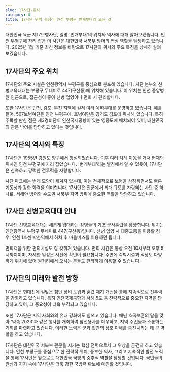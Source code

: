 ```yaml
---
slug: 17사단-위치
category: 0
title: 17사단 위치 총정리 인천 부평구 번개부대의 모든 것
---
```


대한민국 육군 제17보병사단, 일명 '번개부대'의 위치와 역사에 대해 알아보겠습니다. 인천 부평구에 자리 잡은 이 사단은 대한민국 서북부 방어의 핵심 역할을 담당하고 있습니다. 2025년 1월 기준 최신 정보를 바탕으로 17사단의 위치와 주요 특징을 상세히 살펴보겠습니다.

## 17사단의 주요 위치

17사단의 주요 시설은 인천광역시 부평구를 중심으로 분포해 있습니다. 사단 본부와 신병교육대대는 부평구 무네미로 447(구산동)에 위치해 있습니다. 이 위치는 인천 중앙병원 인근으로, 접근성이 좋아 신병 입영이나 면회 시 편리합니다.

또한 17사단은 인천, 김포, 부천 지역에 걸쳐 여러 예하부대를 운영하고 있습니다. 예를 들어, 507보병여단은 인천 부평구에, 포병여단은 경기도 김포에 위치해 있습니다. 특히 주목할 만한 점은 제3경비단이 인천국제공항이 있는 영종도에 배치되어 있어, 대한민국의 관문 방어를 담당하고 있다는 것입니다.

## 17사단의 역사와 특징

17사단은 1955년 강원도 양구에서 창설되었습니다. 이후 여러 차례 이동을 거쳐 현재의 위치인 인천 부평구에 자리 잡았습니다. '번개부대'라는 별칭에서 알 수 있듯이, 17사단은 신속하고 강력한 전투력을 자랑합니다.

사단 마크에는 번개 모양이 새겨져 있는데, 이는 전체적으로 보병을 상징하면서도 빠른 기동성과 강한 화력을 의미합니다. 17사단은 전군에서 최대 규모를 자랑하는 사단 중 하나로, 서해안 방어와 수도권 서북부 지역 방위에 중요한 역할을 담당하고 있습니다.

## 17사단 신병교육대대 안내

17사단 신병교육대대는 새롭게 입대하는 장병들의 기초 군사훈련을 담당합니다. 위치는 인천광역시 부평구 무네미로 447(구산동)입니다. 신병 입영 시 대중교통을 이용할 경우, 인천 1호선 박촌역에서 하차 후 마을버스를 이용하면 됩니다.

면회객을 위한 편의시설도 잘 갖춰져 있습니다. 면회 시간은 통상 오전 10시부터 오후 5시까지이며, 자세한 일정은 사전에 확인이 필요합니다. 주변에 숙박시설과 식당도 다양하게 위치해 있어 원거리에서 오시는 분들도 편리하게 이용할 수 있습니다.

## 17사단의 미래와 발전 방향

17사단은 현대전에 걸맞은 첨단 장비 도입과 훈련 체계 개선을 통해 지속적으로 전투력을 강화하고 있습니다. 특히 인천국제공항과 서해 5도 등 전략적으로 중요한 지역을 담당하고 있어, 그 중요성이 더욱 부각되고 있습니다.

또한 17사단은 지역 사회와의 유대 강화에도 힘쓰고 있습니다. 매년 호국보훈의 달을 맞아 '약속 2023'과 같은 행사를 개최하여 참전용사를 예우하고, 지역 주민들과 소통하는 기회를 마련하고 있습니다. 이러한 노력은 군과 민간의 상호 이해를 증진시키는 데 큰 역할을 하고 있습니다.

17사단은 대한민국 서북부 관문을 지키는 핵심 전력으로서 그 위상을 굳건히 하고 있습니다. 인천 부평구를 중심으로 한 전략적 위치, 풍부한 역사, 그리고 지속적인 발전 노력을 통해 17사단은 앞으로도 대한민국 국방의 중추적 역할을 담당할 것입니다. 국민들의 관심과 지지 속에 17사단은 더욱 강한 국방력 확보에 매진할 것입니다.